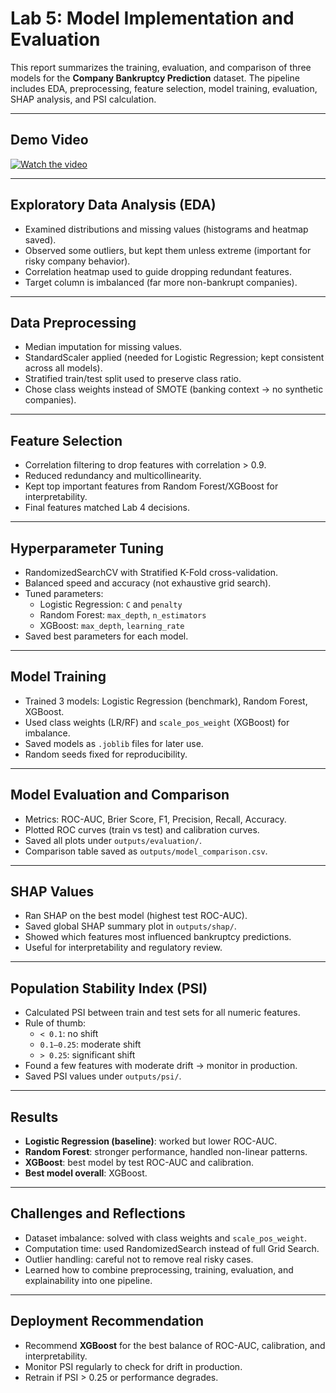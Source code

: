 # Lab 5: Model Implementation and Evaluation

This report summarizes the training, evaluation, and comparison of three models for the **Company Bankruptcy Prediction** dataset. The pipeline includes EDA, preprocessing, feature selection, model training, evaluation, SHAP analysis, and PSI calculation.

---

## Demo Video
[![Watch the video](https://img.youtube.com/vi/SbuVi-eF-Nc/0.jpg)](https://youtu.be/SbuVi-eF-Nc)

---

## Exploratory Data Analysis (EDA)

- Examined distributions and missing values (histograms and heatmap saved).  
- Observed some outliers, but kept them unless extreme (important for risky company behavior).  
- Correlation heatmap used to guide dropping redundant features.  
- Target column is imbalanced (far more non-bankrupt companies).

---

## Data Preprocessing

- Median imputation for missing values.  
- StandardScaler applied (needed for Logistic Regression; kept consistent across all models).  
- Stratified train/test split used to preserve class ratio.  
- Chose class weights instead of SMOTE (banking context → no synthetic companies).

---

## Feature Selection

- Correlation filtering to drop features with correlation > 0.9.  
- Reduced redundancy and multicollinearity.  
- Kept top important features from Random Forest/XGBoost for interpretability.  
- Final features matched Lab 4 decisions.

---

## Hyperparameter Tuning

- RandomizedSearchCV with Stratified K-Fold cross-validation.  
- Balanced speed and accuracy (not exhaustive grid search).  
- Tuned parameters:
  - Logistic Regression: `C` and `penalty`  
  - Random Forest: `max_depth`, `n_estimators`  
  - XGBoost: `max_depth`, `learning_rate`  
- Saved best parameters for each model.

---

## Model Training

- Trained 3 models: Logistic Regression (benchmark), Random Forest, XGBoost.  
- Used class weights (LR/RF) and `scale_pos_weight` (XGBoost) for imbalance.  
- Saved models as `.joblib` files for later use.  
- Random seeds fixed for reproducibility.

---

## Model Evaluation and Comparison

- Metrics: ROC-AUC, Brier Score, F1, Precision, Recall, Accuracy.  
- Plotted ROC curves (train vs test) and calibration curves.  
- Saved all plots under `outputs/evaluation/`.  
- Comparison table saved as `outputs/model_comparison.csv`.

---

## SHAP Values

- Ran SHAP on the best model (highest test ROC-AUC).  
- Saved global SHAP summary plot in `outputs/shap/`.  
- Showed which features most influenced bankruptcy predictions.  
- Useful for interpretability and regulatory review.

---

## Population Stability Index (PSI)

- Calculated PSI between train and test sets for all numeric features.  
- Rule of thumb:
  - `< 0.1`: no shift  
  - `0.1–0.25`: moderate shift  
  - `> 0.25`: significant shift  
- Found a few features with moderate drift → monitor in production.  
- Saved PSI values under `outputs/psi/`.

---

## Results

- **Logistic Regression (baseline)**: worked but lower ROC-AUC.  
- **Random Forest**: stronger performance, handled non-linear patterns.  
- **XGBoost**: best model by test ROC-AUC and calibration.  
- **Best model overall**: XGBoost.

---

## Challenges and Reflections

- Dataset imbalance: solved with class weights and `scale_pos_weight`.  
- Computation time: used RandomizedSearch instead of full Grid Search.  
- Outlier handling: careful not to remove real risky cases.  
- Learned how to combine preprocessing, training, evaluation, and explainability into one pipeline.

---

## Deployment Recommendation

- Recommend **XGBoost** for the best balance of ROC-AUC, calibration, and interpretability.  
- Monitor PSI regularly to check for drift in production.  
- Retrain if PSI > 0.25 or performance degrades.
